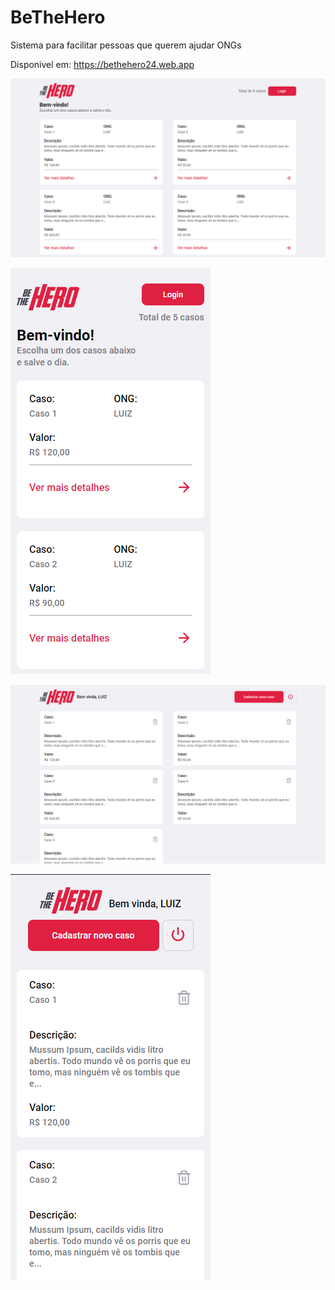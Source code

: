 # BeTheHero
 Sistema para facilitar pessoas que querem ajudar ONGs

Disponivel em: https://bethehero24.web.app

![](./img1.png)

![](./img2.png)

![](./img3.png)

![](./img4.png)

